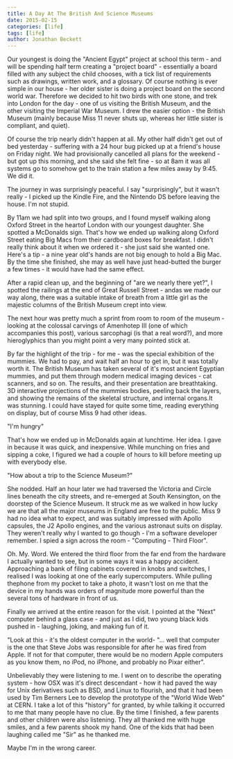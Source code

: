 ```yaml
---
title: A Day At The British And Science Museums
date: 2015-02-15
categories: [life]
tags: [life]
author: Jonathan Beckett
---
```


Our youngest is doing the "Ancient Egypt" project at school this term - and will be spending half term creating a "project board" - essentially a board filled with any subject the child chooses, with a tick list of requirements such as drawings, written work, and a glossary. Of course nothing is ever simple in our house - her older sister is doing a project board on the second world war. Therefore we decided to hit two birds with one stone, and trek into London for the day - one of us visiting the British Museum, and the other visiting the Imperial War Museum. I drew the easier option - the British Museum (mainly because Miss 11 never shuts up, whereas her little sister is compliant, and quiet).

Of course the trip nearly didn't happen at all. My other half didn't get out of bed yesterday - suffering with a 24 hour bug picked up at a friend's house on Friday night. We had provisionally cancelled all plans for the weekend - but got up this morning, and she said she felt fine - so at 8am it was all systems go to somehow get to the train station a few miles away by 9:45. We did it.

The journey in was surprisingly peaceful. I say "surprisingly", but it wasn't really - I picked up the Kindle Fire, and the Nintendo DS before leaving the house. I'm not stupid.

By 11am we had split into two groups, and I found myself walking along Oxford Street in the heartof London with our youngest daughter. She spotted a McDonalds sign. That's how we ended up walking along Oxford Street eating Big Macs from their cardboard boxes for breakfast. I didn't really think about it when we ordered it - she just said she wanted one. Here's a tip - a nine year old's hands are not big enough to hold a Big Mac. By the time she finished, she may as well have just head-butted the burger a few times - it would have had the same effect.

After a rapid clean up, and the beginning of "are we nearly there yet?", I spotted the railings at the end of Great Russell Street - andas we made our way along, there was a suitable intake of breath from a little girl as the majestic columns of the British Museum crept into view.

The next hour was pretty much a sprint from room to room of the museum - looking at the colossal carvings of Amenhotep III (one of which accompanies this post), various sarcophagi (is that a real word?), and more hieroglyphics than you might point a very many pointed stick at.

By far the highlight of the trip - for me - was the special exhibition of the mummies. We had to pay, and wait half an hour to get in, but it was totally worth it. The British Museum has taken several of it's most ancient Egyptian mummies, and put them through modern medical imaging devices - cat scanners, and so on. The results, and their presentation are breathtaking. 3D interactive projections of the mummies bodies, peeling back the layers, and showing the remains of the skeletal structure, and internal organs.It was stunning. I could have stayed for quite some time, reading everything on display, but of course Miss 9 had other ideas.

"I'm hungry"

That's how we ended up in McDonalds again at lunchtime. Her idea. I gave in because it was quick, and inexpensive. While munching on fries and sipping a coke, I figured we had a couple of hours to kill before meeting up with everybody else.

"How about a trip to the Science Museum?"

She nodded. Half an hour later we had traversed the Victoria and Circle lines beneath the city streets, and re-emerged at South Kensington, on the doorstep of the Science Museum. It struck me as we walked in how lucky we are that all the major museums in England are free to the public. Miss 9 had no idea what to expect, and was suitably impressed with Apollo capsules, the J2 Apollo engines, and the various astronaut suits on display. They weren't really why I wanted to go though - I'm a software developer remember. I spied a sign across the room - "Computing - Third Floor".

Oh. My. Word. We entered the third floor from the far end from the hardware I actually wanted to see, but in some ways it was a happy accident. Approaching a bank of filing cabinets covered in knobs and switches, I realised I was looking at one of the early supercomputers. While pulling thephone from my pocket to take a photo, it wasn't lost on me that the device in my hands was orders of magnitude more powerful than the several tons of hardware in front of us.

Finally we arrived at the entire reason for the visit. I pointed at the "Next" computer behind a glass case - and just as I did, two young black kids pushed in - laughing, joking, and making fun of it.

"Look at this - it's the oldest computer in the world- "... well that computer is the one that Steve Jobs was responsible for after he was fired from Apple. If not for that computer, there would be no modern Apple computers as you know them, no iPod, no iPhone, and probably no Pixar either".

Unbelievably they were listening to me. I went on to describe the operating system - how OSX was it's direct descendant - how it had paved the way for Unix derivatives such as BSD, and Linux to flourish, and that it had been used by Tim Berners Lee to develop the prototype of the "World Wide Web" at CERN. I take a lot of this "history" for granted, by while talking it occurred to me that many people have no clue. By the time I finished, a few parents and other children were also listening. They all thanked me with huge smiles, and a few parents shook my hand. One of the kids that had been laughing called me "Sir" as he thanked me.

Maybe I'm in the wrong career.